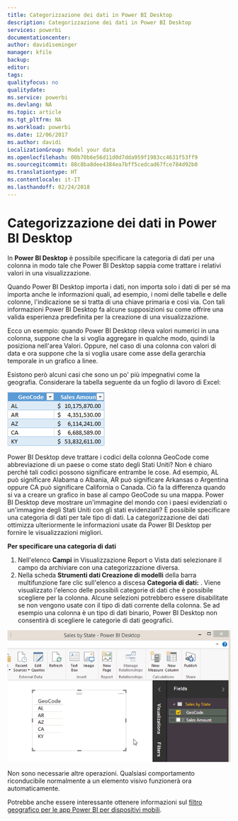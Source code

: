 ```yaml
---
title: Categorizzazione dei dati in Power BI Desktop
description: Categorizzazione dei dati in Power BI Desktop
services: powerbi
documentationcenter: 
author: davidiseminger
manager: kfile
backup: 
editor: 
tags: 
qualityfocus: no
qualitydate: 
ms.service: powerbi
ms.devlang: NA
ms.topic: article
ms.tgt_pltfrm: NA
ms.workload: powerbi
ms.date: 12/06/2017
ms.author: davidi
LocalizationGroup: Model your data
ms.openlocfilehash: 00b70b6e56d11d0d7dda959f1983cc4631f53ff9
ms.sourcegitcommit: 88c8ba8dee4384ea7bff5cedcad67fce784d92b0
ms.translationtype: HT
ms.contentlocale: it-IT
ms.lasthandoff: 02/24/2018
---
```

# <a name="data-categorization-in-power-bi-desktop"></a>Categorizzazione dei dati in Power BI Desktop
In **Power BI Desktop** è possibile specificare la categoria di dati per una colonna in modo tale che Power BI Desktop sappia come trattare i relativi valori in una visualizzazione.

Quando Power BI Desktop importa i dati, non importa solo i dati di per sé ma importa anche le informazioni quali, ad esempio, i nomi delle tabelle e delle colonne, l'indicazione se si tratta di una chiave primaria e così via.  Con tali informazioni Power BI Desktop fa alcune supposizioni su come offrire una valida esperienza predefinita per la creazione di una visualizzazione. 

Ecco un esempio: quando Power BI Desktop rileva valori numerici in una colonna, suppone che la si voglia aggregare in qualche modo, quindi la posiziona nell'area Valori. Oppure, nel caso di una colonna con valori di data e ora suppone che la si voglia usare come asse della gerarchia temporale in un grafico a linee.

Esistono però alcuni casi che sono un po' più impegnativi come la geografia. Considerare la tabella seguente da un foglio di lavoro di Excel:

![](media/desktop-data-categorization/datacategorizationtable.png)

Power BI Desktop deve trattare i codici della colonna GeoCode come abbreviazione di un paese o come stato degli Stati Uniti?  Non è chiaro perché tali codici possono significare entrambe le cose.  Ad esempio, AL può significare Alabama o Albania, AR può significare Arkansas o Argentina oppure CA può significare California o Canada. Ciò fa la differenza quando si va a creare un grafico in base al campo GeoCode su una mappa.  Power BI Desktop deve mostrare un'immagine del mondo con i paesi evidenziati o un'immagine degli Stati Uniti con gli stati evidenziati?  È possibile specificare una categoria di dati per tale tipo di dati. La categorizzazione dei dati ottimizza ulteriormente le informazioni usate da Power BI Desktop per fornire le visualizzazioni migliori.  

**Per specificare una categoria di dati**

1. Nell'elenco **Campi** in Visualizzazione Report o Vista dati selezionare il campo da archiviare con una categorizzazione diversa.
2. Nella scheda **Strumenti dati Creazione di modelli** della barra multifunzione fare clic sull'elenco a discesa **Categoria di dati:** .  Viene visualizzato l'elenco delle possibili categorie di dati che è possibile scegliere per la colonna.  Alcune selezioni potrebbero essere disabilitate se non vengono usate con il tipo di dati corrente della colonna.  Se ad esempio una colonna è un tipo di dati binario, Power BI Desktop non consentirà di scegliere le categorie di dati geografici. 

![](media/desktop-data-categorization/datacategorization.gif)

Non sono necessarie altre operazioni.  Qualsiasi comportamento riconducibile normalmente a un elemento visivo funzionerà ora automaticamente.  

Potrebbe anche essere interessante ottenere informazioni sul [filtro geografico per le app Power BI per dispositivi mobili](desktop-mobile-geofiltering.md).

